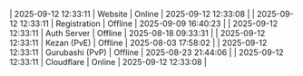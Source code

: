 | 2025-09-12 12:33:11 | Website | Online | 2025-09-12 12:33:08 |
| 2025-09-12 12:33:11 | Registration | Offline | 2025-09-09 16:40:23 |
| 2025-09-12 12:33:11 | Auth Server | Offline | 2025-08-18 09:33:31 |
| 2025-09-12 12:33:11 | Kezan (PvE) | Offline | 2025-08-03 17:58:02 |
| 2025-09-12 12:33:11 | Gurubashi (PvP) | Offline | 2025-08-23 21:44:06 |
| 2025-09-12 12:33:11 | Cloudflare | Online | 2025-09-12 12:33:08 |
